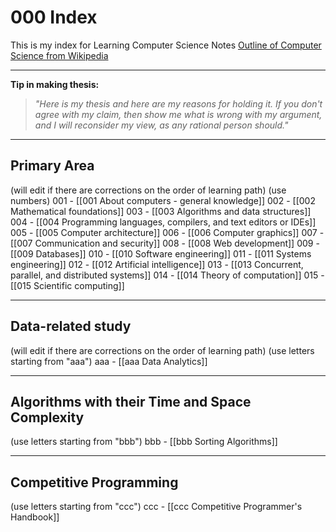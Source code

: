 # 000 Index
This is my index for Learning Computer Science Notes
[Outline of Computer Science from Wikipedia](https://en.wikipedia.org/wiki/Outline_of_computer_science)

---
**Tip in making thesis:**
>*"Here is my thesis and here are my reasons for holding it.  If you don't agree with my claim, then show me what is wrong with my argument, and I will reconsider my view, as any rational person should."*

---
## Primary Area
(will edit if there are corrections on the order of learning path)
(use numbers)
001 - [[001 About computers - general knowledge]]
002 - [[002 Mathematical foundations]]
003 - [[003 Algorithms and data structures]]
004 - [[004 Programming languages, compilers, and text editors or IDEs]]
005 - [[005 Computer architecture]]
006 - [[006 Computer graphics]]
007 - [[007 Communication and security]]
008 - [[008 Web development]]
009 - [[009 Databases]]
010 - [[010 Software engineering]]
011 - [[011 Systems engineering]]
012 - [[012 Artificial intelligence]]
013 - [[013 Concurrent, parallel, and distributed systems]]
014 - [[014 Theory of computation]]
015 - [[015 Scientific computing]]

---
## Data-related study
(will edit if there are corrections on the order of learning path)
(use letters starting from "aaa")
aaa - [[aaa Data Analytics]]

---
## Algorithms with their Time and Space Complexity
(use letters starting from "bbb")
bbb - [[bbb Sorting Algorithms]]

---
## Competitive Programming
(use letters starting from "ccc")
ccc - [[ccc Competitive Programmer's Handbook]]